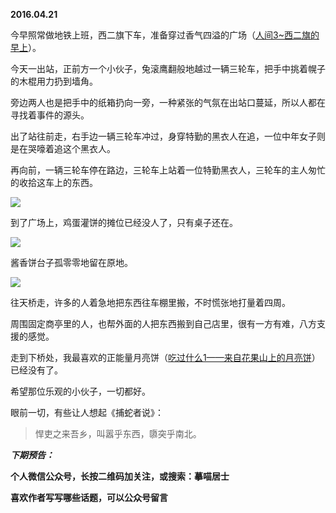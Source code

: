 
          
            
**2016.04.21**

今早照常做地铁上班，西二旗下车，准备穿过香气四溢的广场（[人间3~西二旗的早上](https://link.jianshu.com?t=http://mp.weixin.qq.com/s?__biz=MzA4NzEzMjMzNw==&amp;mid=403378295&amp;idx=1&amp;sn=1151dcf727749e49dc2562a760f18566#rd)）。

今天一出站，正前方一个小伙子，兔滚鹰翻般地越过一辆三轮车，把手中挑着幌子的木棍用力扔到墙角。

旁边两人也是把手中的纸箱扔向一旁，一种紧张的气氛在出站口蔓延，所以人都在寻找着事件的源头。

出了站往前走，右手边一辆三轮车冲过，身穿特勤的黑衣人在追，一位中年女子则是在哭嚎着追这个黑衣人。

再向前，一辆三轮车停在路边，三轮车上站着一位特勤黑衣人，三轮车的主人匆忙的收拾这车上的东西。



![](//upload-images.jianshu.io/upload_images/51001-322e231feecc2212.jpg)




到了广场上，鸡蛋灌饼的摊位已经没人了，只有桌子还在。



![](//upload-images.jianshu.io/upload_images/51001-5f45642dcd88c9a6.jpg)




酱香饼台子孤零零地留在原地。



![](//upload-images.jianshu.io/upload_images/51001-5c85e7f09697adf1.jpg)




往天桥走，许多的人着急地把东西往车棚里搬，不时慌张地打量着四周。

周围固定商亭里的人，也帮外面的人把东西搬到自己店里，很有一方有难，八方支援的感觉。

走到下桥处，我最喜欢的正能量月亮饼（[吃过什么1——来自花果山上的月亮饼](https://link.jianshu.com?t=http://mp.weixin.qq.com/s?__biz=MzA4NzEzMjMzNw==&amp;mid=201358166&amp;idx=1&amp;sn=61ff56ae5f9af3a1603ef9d4d2cf7466#rd)）已经没有了。

希望那位乐观的小伙子，一切都好。

眼前一切，有些让人想起《捕蛇者说》：
>悍吏之来吾乡，叫嚣乎东西，隳突乎南北。




***下期预告：***


**个人微信公众号，长按二维码加关注，或搜索：摹喵居士**

**喜欢作者写写哪些话题，可以公众号留言**




          
        